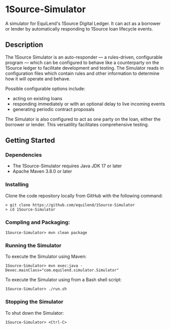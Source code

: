 # 1Source-Simulator

A simulator for EquiLend's 1Source Digital Ledger. It can act as a borrower or lender by automatically responding to 1Source loan lifecycle events.

## Description

The 1Source Simulator is an auto-responder — a rules-driven, configurable program — which can be configured to behave like a counterparty on the 1Source ledger to facilitate development and testing. The Simulator reads in configuration files which contain rules and other information to determine how it will operate and behave.

Possible configurable options include:

- acting on existing loans
- responding immediately or with an optional delay to live incoming events
- generating periodic contract proposals

The Simulator is also configured to act as one party on the loan, either the borrower or lender. This versatility facilitates comprehensive testing.

## Getting Started

### Dependencies

- The 1Source-Simulator requires Java JDK 17 or later
- Apache Maven 3.8.0 or later

### Installing

Clone the code repository locally from GitHub with the following command:

```
> git clone https://github.com/equilend/1Source-Simulator
> cd 1Source-Simulator
```

### Compling and Packaging:

```
1Source-Simulator> mvn clean package
```

### Running the Simulator

To execute the Simulator using Maven:

```
1Source-Simulator> mvn exec:java -Dexec.mainClass="com.equilend.simulator.Simulator"
```

To execute the Simulator using from a Bash shell script:

```
1Source-Simulator> ./run.sh
```

### Stopping the Simulator

To shut down the Simulator:

```
1Source-Simulator> <Ctrl-C>
```
